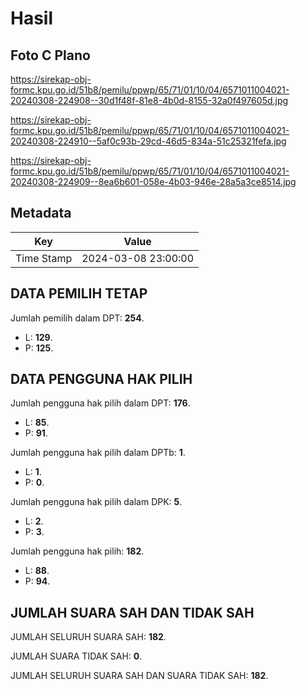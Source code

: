 # Hasil

## Foto C Plano

https://sirekap-obj-formc.kpu.go.id/51b8/pemilu/ppwp/65/71/01/10/04/6571011004021-20240308-224908--30d1f48f-81e8-4b0d-8155-32a0f497605d.jpg

https://sirekap-obj-formc.kpu.go.id/51b8/pemilu/ppwp/65/71/01/10/04/6571011004021-20240308-224910--5af0c93b-29cd-46d5-834a-51c25321fefa.jpg

https://sirekap-obj-formc.kpu.go.id/51b8/pemilu/ppwp/65/71/01/10/04/6571011004021-20240308-224909--8ea6b601-058e-4b03-946e-28a5a3ce8514.jpg


## Metadata

| Key        | Value               |
| ---------- | ------------------- |
| Time Stamp | 2024-03-08 23:00:00 |


## DATA PEMILIH TETAP

Jumlah pemilih dalam DPT: **254**.
 * L: **129**.
 * P: **125**.

## DATA PENGGUNA HAK PILIH

Jumlah pengguna hak pilih dalam DPT: **176**.
 * L: **85**.
 * P: **91**.

Jumlah pengguna hak pilih dalam DPTb: **1**.
 * L: **1**.
 * P: **0**.

Jumlah pengguna hak pilih dalam DPK: **5**.
 * L: **2**.
 * P: **3**.

Jumlah pengguna hak pilih: **182**.
 * L: **88**.
 * P: **94**.

## JUMLAH SUARA SAH DAN TIDAK SAH

JUMLAH SELURUH SUARA SAH: **182**.

JUMLAH SUARA TIDAK SAH: **0**.

JUMLAH SELURUH SUARA SAH DAN SUARA TIDAK SAH: **182**.


